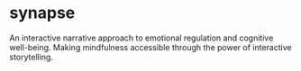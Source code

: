 # synapse
An interactive narrative approach to emotional regulation and cognitive well-being. Making mindfulness accessible through the power of interactive storytelling.
